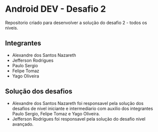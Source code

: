 
# Android DEV - Desafio 2

Repositorio criado para desenvolver a solução do desafio 2 - todos os niveis.

## Integrantes

- Alexandre dos Santos Nazareth
- Jefferson Rodrigues
- Paulo Sergio
- Felipe Tomaz
- Yago Oliveira

## Solução dos desafios

- Alexandre dos Santos Nazareth foi responsavel pela solução dos desafios de nivel iniciante e intermediario com auxilio
dos integrantes Paulo Sergio, Felipe Tomaz e Yago Oliveira.
- Jefferson Rodrigues foi responsavel pela solução do desafio nivel avançado.